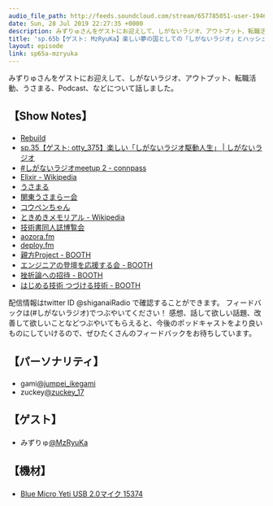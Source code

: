 ```yaml
---
audio_file_path: http://feeds.soundcloud.com/stream/657785051-user-194620696-sp65a-mzryuka.mp3
date: Sun, 28 Jul 2019 22:27:35 +0000
description: みずりゅさんをゲストにお迎えして、しがないラジオ、アウトプット、転職活動、うさまる、Podcast、などについて話しました。
title: 'sp.65b【ゲスト: MzRyuKa】楽しい夢の国としての「しがないラジオ」とハッシュタグTweetから始めるコミュニティ活動'
layout: episode
link: sp65a-mzryuka
---
```


<p><span>みずりゅさんをゲストにお迎えして、しがないラジオ、アウトプット、転職活動、うさまる、Podcast、などについて話しました。</span></p>
<h2>
  <p>【Show Notes】</p>
</h2>
<ul>
  <li><a href="https://rebuild.fm/" target="_blank">Rebuild</a></li>
  <li><a href="https://shiganai.org/ep/sp35-otty_375" target="_blank">sp.35【ゲスト: otty_375】楽しい「しがないラジオ駆動人生」 | しがないラジオ</a></li>
  <li><a href="https://shiganai.connpass.com/event/106153/" target="_blank">#しがないラジオmeetup 2 - connpass</a></li>
  <li><a href="https://ja.wikipedia.org/wiki/Elixir_(%E3%83%97%E3%83%AD%E3%82%B0%E3%83%A9%E3%83%9F%E3%83%B3%E3%82%B0%E8%A8%80%E8%AA%9E)" target="_blank">Elixir - Wikipedia</a></li>
  <li><a href="https://twitter.com/skmr_29" target="_blank">うさまる</a></li>
  <li><a href="https://twitter.com/kanto___hn" target="_blank">関東うさまらー会</a></li>
  <li><a href="http://www.koupenchan-store.jp/" target="_blank">コウペンちゃん</a></li>
  <li><a href="https://ja.wikipedia.org/wiki/%E3%81%A8%E3%81%8D%E3%82%81%E3%81%8D%E3%83%A1%E3%83%A2%E3%83%AA%E3%82%A2%E3%83%AB" target="_blank">ときめきメモリアル - Wikipedia</a></li>
  <li><a href="https://gishohaku.dev/" target="_blank">技術書同人誌博覧会</a></li>
  <li><a href="https://fortegp05.github.io/aozorafm/" target="_blank">aozora.fm</a></li>
  <li><a href="https://takattata.github.io/deployfm/" target="_blank">deploy.fm</a></li>
  <li><a href="https://oyakata.booth.pm/" target="_blank">親方Project - BOOTH</a></li>
  <li><a href="https://engineers.booth.pm/" target="_blank">エンジニアの登壇を応援する会 - BOOTH</a></li>
  <li><a href="https://booth.pm/ja/items/1317801" target="_blank">挫折論への招待 - BOOTH</a></li>
  <li><a href="https://fortegp05.booth.pm/items/1300082" target="_blank">はじめる技術 つづける技術 - BOOTH</a></li>
</ul>
<p><span>
  配信情報はtwitter ID @shiganaiRadio で確認することができます。
  フィードバックは(#しがないラジオ)でつぶやいてください！
  感想、話して欲しい話題、改善して欲しいことなどつぶやいてもらえると、今後のポッドキャストをより良いものにしていけるので、ぜひたくさんのフィードバックをお待ちしています。
</span></p>
<h2>
  <p>【パーソナリティ】</p>
</h2>
<ul>
  <li>gami<a href="https://twitter.com/jumpei_ikegami" target="_blank">@jumpei_ikegami</a></li>
  <li>zuckey<a href="https://twitter.com/zuckey_17" target="_blank">@zuckey_17</a></li>
</ul>
<h2>
  <p>【ゲスト】</p>
</h2>
<ul>
  <li>みずりゅ<a href="https://twitter.com/MzRyuKa" target="_blank">@MzRyuKa</a></li>
</ul>
<h2>
  <p>【機材】</p>
</h2>
<ul>
  <li><a href="http://amzn.to/2tlkud3" target="_blank">Blue Micro Yeti USB 2.0マイク 15374</a></li>
</ul>
